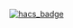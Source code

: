 [![hacs_badge](https://img.shields.io/badge/HACS-Custom-41BDF5.svg?style=for-the-badge)](https://github.com/hacs/integration)